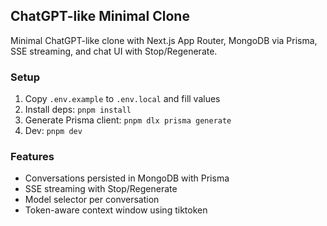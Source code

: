 ## ChatGPT-like Minimal Clone

Minimal ChatGPT-like clone with Next.js App Router, MongoDB via Prisma, SSE streaming, and chat UI with Stop/Regenerate.

### Setup

1. Copy `.env.example` to `.env.local` and fill values
2. Install deps: `pnpm install`
3. Generate Prisma client: `pnpm dlx prisma generate`
4. Dev: `pnpm dev`

### Features

- Conversations persisted in MongoDB with Prisma
- SSE streaming with Stop/Regenerate
- Model selector per conversation
- Token-aware context window using tiktoken
